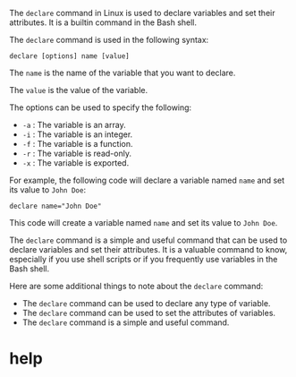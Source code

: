 The `declare` command in Linux is used to declare variables and set their attributes. It is a builtin command in the Bash shell.

The `declare` command is used in the following syntax:

```
declare [options] name [value]
```

The `name` is the name of the variable that you want to declare.

The `value` is the value of the variable.

The options can be used to specify the following:

* `-a` : The variable is an array.
* `-i` : The variable is an integer.
* `-f` : The variable is a function.
* `-r` : The variable is read-only.
* `-x` : The variable is exported.

For example, the following code will declare a variable named `name` and set its value to `John Doe`:

```
declare name="John Doe"
```

This code will create a variable named `name` and set its value to `John Doe`.

The `declare` command is a simple and useful command that can be used to declare variables and set their attributes. It is a valuable command to know, especially if you use shell scripts or if you frequently use variables in the Bash shell.

Here are some additional things to note about the `declare` command:

* The `declare` command can be used to declare any type of variable.
* The `declare` command can be used to set the attributes of variables.
* The `declare` command is a simple and useful command.




# help 

```

```
